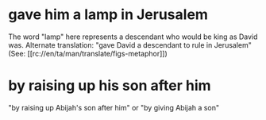 # gave him a lamp in Jerusalem

The word "lamp" here represents a descendant who would be king as David was. Alternate translation: "gave David a descendant to rule in Jerusalem" (See: [[rc://en/ta/man/translate/figs-metaphor]])

# by raising up his son after him

"by raising up Abijah's son after him" or "by giving Abijah a son"

